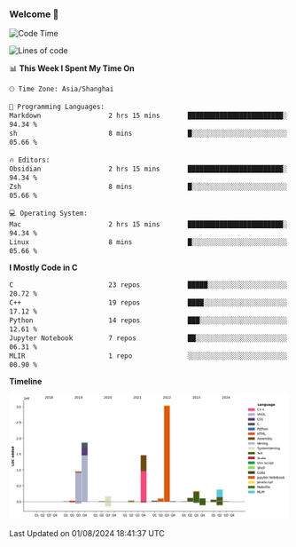 ### Welcome 👋

<!--START_SECTION:waka-->
![Code Time](http://img.shields.io/badge/Code%20Time-1%2C531%20hrs%203%20mins-blue)

![Lines of code](https://img.shields.io/badge/From%20Hello%20World%20I%27ve%20Written-8.7%20million%20lines%20of%20code-blue)

📊 **This Week I Spent My Time On** 

```text
🕑︎ Time Zone: Asia/Shanghai

💬 Programming Languages: 
Markdown                 2 hrs 15 mins       ████████████████████████░   94.34 % 
sh                       8 mins              █░░░░░░░░░░░░░░░░░░░░░░░░   05.66 % 

🔥 Editors: 
Obsidian                 2 hrs 15 mins       ████████████████████████░   94.34 % 
Zsh                      8 mins              █░░░░░░░░░░░░░░░░░░░░░░░░   05.66 % 

💻 Operating System: 
Mac                      2 hrs 15 mins       ████████████████████████░   94.34 % 
Linux                    8 mins              █░░░░░░░░░░░░░░░░░░░░░░░░   05.66 % 
```

**I Mostly Code in C** 

```text
C                        23 repos            █████░░░░░░░░░░░░░░░░░░░░   20.72 % 
C++                      19 repos            ████░░░░░░░░░░░░░░░░░░░░░   17.12 % 
Python                   14 repos            ███░░░░░░░░░░░░░░░░░░░░░░   12.61 % 
Jupyter Notebook         7 repos             ██░░░░░░░░░░░░░░░░░░░░░░░   06.31 % 
MLIR                     1 repo              ░░░░░░░░░░░░░░░░░░░░░░░░░   00.90 % 
```



**Timeline**

![Lines of Code chart](https://raw.githubusercontent.com/Bohan-hu/Bohan-hu/master/assets/bar_graph.png)


 Last Updated on 01/08/2024 18:41:37 UTC
<!--END_SECTION:waka-->



